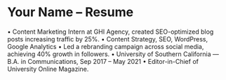 # Your Name – Resume

• Content Marketing Intern at GHI Agency, created SEO-optimized blog posts increasing traffic by 25%.
• Content Strategy, SEO, WordPress, Google Analytics
• Led a rebranding campaign across social media, achieving 40% growth in followers.
• University of Southern California — B.A. in Communications, Sep 2017 – May 2021
• Editor-in-Chief of University Online Magazine.